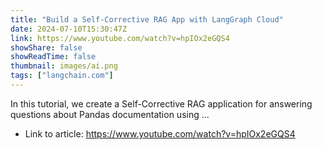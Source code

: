 ```yaml
---
title: "Build a Self-Corrective RAG App with LangGraph Cloud"
date: 2024-07-10T15:30:47Z
link: https://www.youtube.com/watch?v=hpIOx2eGQS4
showShare: false
showReadTime: false
thumbnail: images/ai.png
tags: ["langchain.com"]
---
```

In this tutorial, we create a Self-Corrective RAG application for answering questions about Pandas documentation using ...

- Link to article: https://www.youtube.com/watch?v=hpIOx2eGQS4